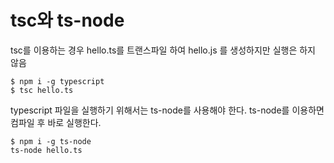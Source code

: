 # tsc와 ts-node

tsc를 이용하는 경우 hello.ts를 트랜스파일 하여 hello.js 를 생성하지만 실행은 하지 않음

```
$ npm i -g typescript
$ tsc hello.ts
```

typescript 파일을 실행하기 위해서는 ts-node를 사용해야 한다.
ts-node를 이용하면 컴파일 후 바로 실행한다.

```
$ npm i -g ts-node
ts-node hello.ts
```

